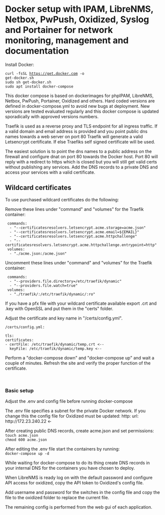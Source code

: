 <h1>Docker setup with IPAM, LibreNMS, Netbox, PwPush, Oxidized, Syslog and Portainer for network monitoring, management and documentation</h1>

<p>Install Docker:</p>

<code>curl -fsSL https://get.docker.com -o get-docker.sh</code><br>
<code>sudo sh get-docker.sh</code><br>
<code>sudo apt install docker-compose</code>

<p>This docker compose is based on dockerimages for phpIPAM, LibreNMS, Netbox, PwPush, Portainer, Oxidized and others. Hard coded versions are defined in docker-compose.yml to avoid new bugs at deployment. New versions are tested evaluated regularly and this docker compose is updated sporadically with approved versions numbers.</p>

<p>Traefik is used as a reverse proxy and TLS endpoint for all ingress traffic. If a valid domain and email address is provided and you point public dns names towards a web server on port 80 Traefik will generate a valid Letsencrypt certificate. If else Traefiks self signed certificate will be used.
</p>

<p>The easiest solution is to point the dns names to a public address on the firewall and configure dnat on port 80 towards the Docker host. Port 80 will reply with a redirect to https which is closed but you will still get valid certs without publishing any services. Add the DNS records to a private DNS and access your services with a valid certificate.
</p>

## Wildcard certificates

To use purchased wildcard certificates do the following:

Remove these lines under "command" and "volumes" for the Traefik container:
       
     commands:
      - "--certificatesresolvers.letsencrypt.acme.storage=acme.json"
      - "--certificatesresolvers.letsencrypt.acme.email=${EMAIL}"  
      - "--certificatesresolvers.letsencrypt.acme.httpchallenge"
      - "--certificatesresolvers.letsencrypt.acme.httpchallenge.entrypoint=http"
     volumes:
      - "./acme.json:/acme.json"
      
Uncomment these lines under "command" and "volumes" for the Traefik container:</p>

     commands:
      - "--providers.file.directory=/etc/traefik/dynamic"
      - "--providers.file.watch=true"
     volumes:
      - "./traefik/:/etc/traefik/dynamic/:ro" 

<p>If you have a pfx file with your wildcard certificate available export .crt and .key with OpenSSL and put them in the "certs" folder.</p>

Adjust the certificate and key name in "/certs/config.yml".
    
    /certs/config.yml:
       
    tls:
    certificates:
    - certFile: /etc/traefik/dynamic/temp.crt <--
      keyFile: /etc/traefik/dynamic/temp.key <--
      
<p>Perform a "docker-compose down" and "docker-compose up" and wait a couple of minutes. Refresh the site and verify the proper function of the certificate.</p>

<br>
<h3>Basic setup</h3>
<p>Adjust the .env and config file before running docker-compose</p>
<p>The .env file specifies a subnet for the private Docker network. If you change this the config file for Oxidized must be updated:
http:
url: http://172.23.240.22  <-
</p>
<p>After creating public DNS records, create acme.json and set permissions:
<br><code>touch acme.json</code>
<br><code>chmod 600 acme.json</code>
<p>After editing the .env file start the containers by running: <BR>
<code>docker-compose up -d</code></p>
<p>While waiting for docker-compose to do its thing create DNS records in your internal DNS for the containers you have chosen to deploy.</p>
<p>When LibreNMS is ready log on with the default password and configure API access for oxidized, copy the API token to Oxidized's config file.</p>
<p>Add username and password for the switches in the config file and copy the file to the oxidized folder to replace the current file.</p>
<p>The remaining config is performed from the web gui of each application.</p>
